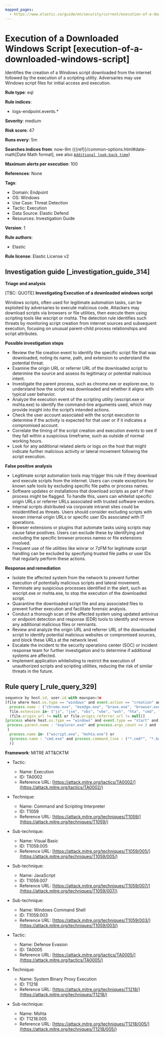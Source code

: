```yaml
---
mapped_pages:
  - https://www.elastic.co/guide/en/security/current/execution-of-a-downloaded-windows-script.html
---
```


# Execution of a Downloaded Windows Script [execution-of-a-downloaded-windows-script]

Identifies the creation of a Windows script downloaded from the internet followed by the execution of a scripting utility. Adversaries may use Windows script files for initial access and execution.

**Rule type**: eql

**Rule indices**:

* logs-endpoint.events.*

**Severity**: medium

**Risk score**: 47

**Runs every**: 5m

**Searches indices from**: now-9m ({{ref}}/common-options.html#date-math[Date Math format], see also [`Additional look-back time`](docs-content://solutions/security/detect-and-alert/create-detection-rule.md#rule-schedule))

**Maximum alerts per execution**: 100

**References**: None

**Tags**:

* Domain: Endpoint
* OS: Windows
* Use Case: Threat Detection
* Tactic: Execution
* Data Source: Elastic Defend
* Resources: Investigation Guide

**Version**: 1

**Rule authors**:

* Elastic

**Rule license**: Elastic License v2

## Investigation guide [_investigation_guide_314]

**Triage and analysis**

[TBC: QUOTE]
**Investigating Execution of a downloaded windows script**

Windows scripts, often used for legitimate automation tasks, can be exploited by adversaries to execute malicious code. Attackers may download scripts via browsers or file utilities, then execute them using scripting tools like wscript or mshta. The detection rule identifies such threats by monitoring script creation from internet sources and subsequent execution, focusing on unusual parent-child process relationships and script attributes.

**Possible investigation steps**

* Review the file creation event to identify the specific script file that was downloaded, noting its name, path, and extension to understand the potential threat.
* Examine the origin URL or referrer URL of the downloaded script to determine the source and assess its legitimacy or potential malicious intent.
* Investigate the parent process, such as chrome.exe or explorer.exe, to understand how the script was downloaded and whether it aligns with typical user behavior.
* Analyze the execution event of the scripting utility (wscript.exe or mshta.exe) to identify the command-line arguments used, which may provide insight into the script’s intended actions.
* Check the user account associated with the script execution to determine if the activity is expected for that user or if it indicates a compromised account.
* Correlate the timing of the script creation and execution events to see if they fall within a suspicious timeframe, such as outside of normal working hours.
* Look for any additional related alerts or logs on the host that might indicate further malicious activity or lateral movement following the script execution.

**False positive analysis**

* Legitimate script automation tools may trigger this rule if they download and execute scripts from the internet. Users can create exceptions for known safe tools by excluding specific file paths or process names.
* Software updates or installations that download scripts as part of their process might be flagged. To handle this, users can whitelist specific origin URLs or referrer URLs associated with trusted software vendors.
* Internal scripts distributed via corporate intranet sites could be misidentified as threats. Users should consider excluding scripts with known internal origin URLs or specific user IDs associated with IT operations.
* Browser extensions or plugins that automate tasks using scripts may cause false positives. Users can exclude these by identifying and excluding the specific browser process names or file extensions involved.
* Frequent use of file utilities like winrar or 7zFM for legitimate script handling can be excluded by specifying trusted file paths or user IDs that regularly perform these actions.

**Response and remediation**

* Isolate the affected system from the network to prevent further execution of potentially malicious scripts and lateral movement.
* Terminate any suspicious processes identified in the alert, such as wscript.exe or mshta.exe, to stop the execution of the downloaded script.
* Quarantine the downloaded script file and any associated files to prevent further execution and facilitate forensic analysis.
* Conduct a thorough scan of the affected system using updated antivirus or endpoint detection and response (EDR) tools to identify and remove any additional malicious files or remnants.
* Review and analyze the origin URL and referrer URL of the downloaded script to identify potential malicious websites or compromised sources, and block these URLs at the network level.
* Escalate the incident to the security operations center (SOC) or incident response team for further investigation and to determine if additional systems are affected.
* Implement application whitelisting to restrict the execution of unauthorized scripts and scripting utilities, reducing the risk of similar threats in the future.


## Rule query [_rule_query_329]

```js
sequence by host.id, user.id with maxspan=3m
[file where host.os.type == "windows" and event.action == "creation" and user.id != "S-1-5-18" and
  process.name : ("chrome.exe", "msedge.exe", "brave.exe", "browser.exe", "dragon.exe", "vivaldi.exe", "explorer.exe", "winrar.exe", "7zFM.exe", "7zG.exe", "Bandizip.exe") and
  file.extension in~ ("js", "jse", "vbs", "vbe", "wsh", "hta", "cmd", "bat") and
  (file.origin_url != null or file.origin_referrer_url != null)]
[process where host.os.type == "windows" and event.type == "start" and
 process.parent.name : "explorer.exe" and process.args_count >= 2 and
 (
  process.name in~ ("wscript.exe", "mshta.exe") or
  (process.name : "cmd.exe" and process.command_line : ("*.cmd*", "*.bat*"))
  )]
```

**Framework**: MITRE ATT&CKTM

* Tactic:

    * Name: Execution
    * ID: TA0002
    * Reference URL: [https://attack.mitre.org/tactics/TA0002/](https://attack.mitre.org/tactics/TA0002/)

* Technique:

    * Name: Command and Scripting Interpreter
    * ID: T1059
    * Reference URL: [https://attack.mitre.org/techniques/T1059/](https://attack.mitre.org/techniques/T1059/)

* Sub-technique:

    * Name: Visual Basic
    * ID: T1059.005
    * Reference URL: [https://attack.mitre.org/techniques/T1059/005/](https://attack.mitre.org/techniques/T1059/005/)

* Sub-technique:

    * Name: JavaScript
    * ID: T1059.007
    * Reference URL: [https://attack.mitre.org/techniques/T1059/007/](https://attack.mitre.org/techniques/T1059/007/)

* Sub-technique:

    * Name: Windows Command Shell
    * ID: T1059.003
    * Reference URL: [https://attack.mitre.org/techniques/T1059/003/](https://attack.mitre.org/techniques/T1059/003/)

* Tactic:

    * Name: Defense Evasion
    * ID: TA0005
    * Reference URL: [https://attack.mitre.org/tactics/TA0005/](https://attack.mitre.org/tactics/TA0005/)

* Technique:

    * Name: System Binary Proxy Execution
    * ID: T1218
    * Reference URL: [https://attack.mitre.org/techniques/T1218/](https://attack.mitre.org/techniques/T1218/)

* Sub-technique:

    * Name: Mshta
    * ID: T1218.005
    * Reference URL: [https://attack.mitre.org/techniques/T1218/005/](https://attack.mitre.org/techniques/T1218/005/)



